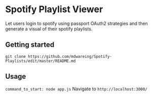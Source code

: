# Spotify Playlist Viewer

Let users login to spotify using passport OAuth2 strategies and then generate a visual of their spotify playlists.

## Getting started

`git clone https://github.com/mdwareing/Spotify-Playlists/edit/master/README.md`

## Usage

`command_to_start: node app.js`
Navigate to `http://localhost:3000/`
